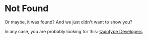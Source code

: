 # Not Found

Or maybe, it was found? And we just didn't want to show you?

In any case, you are probably looking for this: [Quintype Developers](http://developers.quintype.com)
